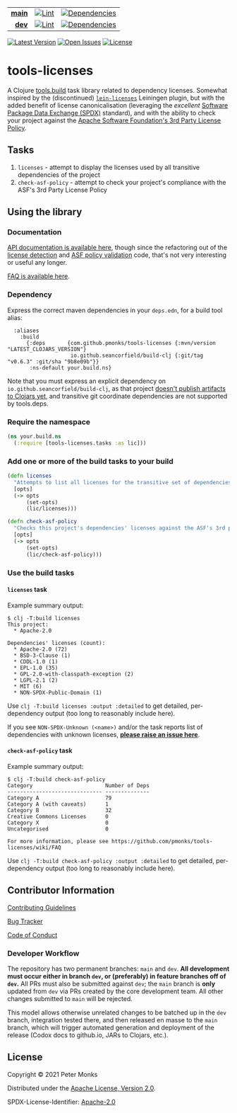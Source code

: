 | | | |
|---:|:---:|:---:|
| [**main**](https://github.com/pmonks/tools-licenses/tree/main) | [![Lint](https://github.com/pmonks/tools-licenses/workflows/lint/badge.svg?branch=main)](https://github.com/pmonks/tools-licenses/actions?query=workflow%3Alint) | [![Dependencies](https://github.com/pmonks/tools-licenses/workflows/dependencies/badge.svg?branch=main)](https://github.com/pmonks/tools-licenses/actions?query=workflow%3Adependencies) |
| [**dev**](https://github.com/pmonks/tools-licenses/tree/dev)  | [![Lint](https://github.com/pmonks/tools-licenses/workflows/lint/badge.svg?branch=dev)](https://github.com/pmonks/tools-licenses/actions?query=workflow%3Alint) | [![Dependencies](https://github.com/pmonks/tools-licenses/workflows/dependencies/badge.svg?branch=dev)](https://github.com/pmonks/tools-licenses/actions?query=workflow%3Adependencies) |

[![Latest Version](https://img.shields.io/clojars/v/com.github.pmonks/tools-licenses)](https://clojars.org/com.github.pmonks/tools-licenses/) [![Open Issues](https://img.shields.io/github/issues/pmonks/tools-licenses.svg)](https://github.com/pmonks/tools-licenses/issues) [![License](https://img.shields.io/github/license/pmonks/tools-licenses.svg)](https://github.com/pmonks/tools-licenses/blob/main/LICENSE)


# tools-licenses

A Clojure [tools.build](https://github.com/clojure/tools.build) task library related to dependency licenses.  Somewhat inspired by the (discontinued) [`lein-licenses`](https://github.com/technomancy/lein-licenses/) Leiningen plugin, but with the added benefit of license canonicalisation (leveraging the *excellent* [Software Package Data Exchange (SPDX)](https://spdx.dev/) standard), and with the ability to check your project against the [Apache Software Foundation's 3rd Party License Policy](https://www.apache.org/legal/resolved.html).

## Tasks

1. `licenses` - attempt to display the licenses used by all transitive dependencies of the project
2. `check-asf-policy` - attempt to check your project's compliance with the ASF's 3rd Party License Policy

## Using the library

### Documentation

[API documentation is available here](https://pmonks.github.io/tools-licenses/), though since the refactoring out of the [license detection](https://github.com/pmonks/lice-comb) and [ASF policy validation](https://github.com/pmonks/asf-cat) code, that's not very interesting or useful any longer.

[FAQ is available here](https://github.com/pmonks/tools-licenses/wiki/FAQ).

### Dependency

Express the correct maven dependencies in your `deps.edn`, for a build tool alias:

```edn
  :aliases
    :build
      {:deps       {com.github.pmonks/tools-licenses {:mvn/version "LATEST_CLOJARS_VERSION"}
                    io.github.seancorfield/build-clj {:git/tag "v0.6.3" :git/sha "9b8e09b"}}
       :ns-default your.build.ns}
```

Note that you must express an explicit dependency on `io.github.seancorfield/build-clj`, as that project [doesn't publish artifacts to Clojars yet](https://github.com/seancorfield/build-clj/issues/11), and transitive git coordinate dependencies are not supported by tools.deps.

### Require the namespace

```clojure
(ns your.build.ns
  (:require [tools-licenses.tasks :as lic]))
```

### Add one or more of the build tasks to your build

```clojure
(defn licenses
  "Attempts to list all licenses for the transitive set of dependencies of the project, using SPDX license expressions."
  [opts]
  (-> opts
      (set-opts)
      (lic/licenses)))

(defn check-asf-policy
  "Checks this project's dependencies' licenses against the ASF's 3rd party license policy (https://www.apache.org/legal/resolved.html)."
  [opts]
  (-> opts
      (set-opts)
      (lic/check-asf-policy)))
```

### Use the build tasks

#### `licenses` task

Example summary output:

```
$ clj -T:build licenses
This project:
  * Apache-2.0

Dependencies' licenses (count):
  * Apache-2.0 (72)
  * BSD-3-Clause (1)
  * CDDL-1.0 (1)
  * EPL-1.0 (35)
  * GPL-2.0-with-classpath-exception (2)
  * LGPL-2.1 (2)
  * MIT (6)
  * NON-SPDX-Public-Domain (1)
```

Use `clj -T:build licenses :output :detailed` to get detailed, per-dependency output (too long to reasonably include here).

If you see `NON-SPDX-Unknown (<name>)` and/or the task reports list of dependencies with unknown licenses, **[please raise an issue here](https://github.com/pmonks/lice-comb/issues/new?assignees=pmonks&labels=unknown+licenses&template=Unknown_licenses_tools.md)**.

#### `check-asf-policy` task

Example summary output:

```
$ clj -T:build check-asf-policy
Category                       Number of Deps
------------------------------ --------------
Category A                     79
Category A (with caveats)      1
Category B                     32
Creative Commons Licenses      0
Category X                     0
Uncategorised                  0

For more information, please see https://github.com/pmonks/tools-licenses/wiki/FAQ
```

Use `clj -T:build check-asf-policy :output :detailed` to get detailed, per-dependency output (too long to reasonably include here).

## Contributor Information

[Contributing Guidelines](https://github.com/pmonks/tools-licenses/blob/main/.github/CONTRIBUTING.md)

[Bug Tracker](https://github.com/pmonks/tools-licenses/issues)

[Code of Conduct](https://github.com/pmonks/tools-licenses/blob/main/.github/CODE_OF_CONDUCT.md)

### Developer Workflow

The repository has two permanent branches: `main` and `dev`.  **All development must occur either in branch `dev`, or (preferably) in feature branches off of `dev`.**  All PRs must also be submitted against `dev`; the `main` branch is **only** updated from `dev` via PRs created by the core development team.  All other changes submitted to `main` will be rejected.

This model allows otherwise unrelated changes to be batched up in the `dev` branch, integration tested there, and then released en masse to the `main` branch, which will trigger automated generation and deployment of the release (Codox docs to github.io, JARs to Clojars, etc.).

## License

Copyright © 2021 Peter Monks

Distributed under the [Apache License, Version 2.0](http://www.apache.org/licenses/LICENSE-2.0).

SPDX-License-Identifier: [Apache-2.0](https://spdx.org/licenses/Apache-2.0)
